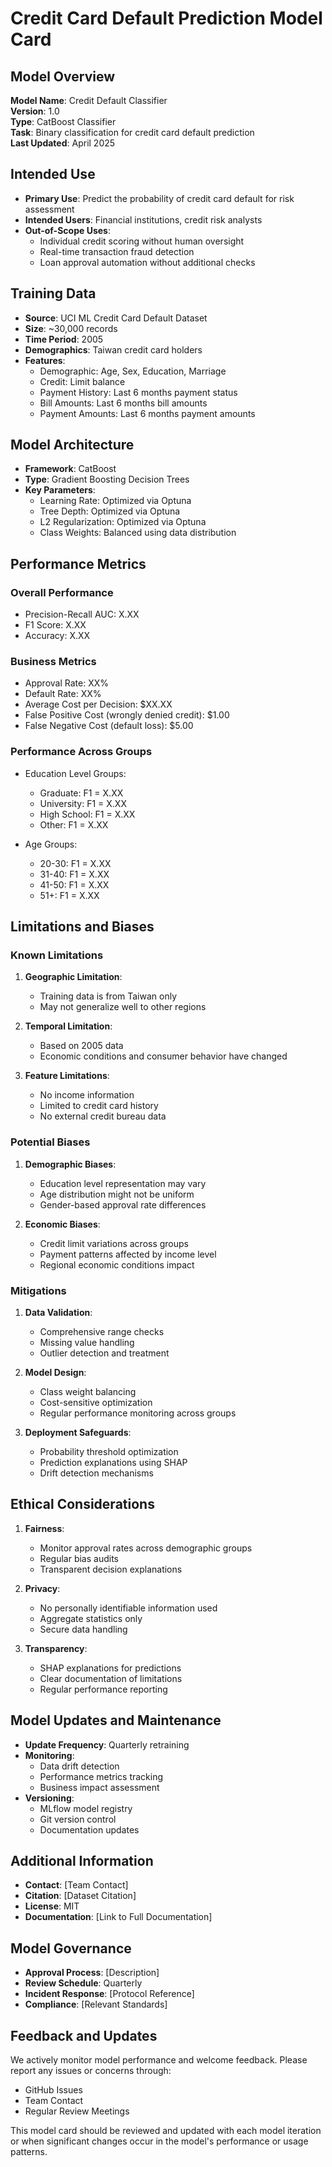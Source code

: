 # Credit Card Default Prediction Model Card

## Model Overview
**Model Name**: Credit Default Classifier  
**Version**: 1.0  
**Type**: CatBoost Classifier  
**Task**: Binary classification for credit card default prediction  
**Last Updated**: April 2025

## Intended Use
- **Primary Use**: Predict the probability of credit card default for risk assessment
- **Intended Users**: Financial institutions, credit risk analysts
- **Out-of-Scope Uses**: 
  - Individual credit scoring without human oversight
  - Real-time transaction fraud detection
  - Loan approval automation without additional checks

## Training Data
- **Source**: UCI ML Credit Card Default Dataset
- **Size**: ~30,000 records
- **Time Period**: 2005
- **Demographics**: Taiwan credit card holders
- **Features**:
  - Demographic: Age, Sex, Education, Marriage
  - Credit: Limit balance
  - Payment History: Last 6 months payment status
  - Bill Amounts: Last 6 months bill amounts
  - Payment Amounts: Last 6 months payment amounts

## Model Architecture
- **Framework**: CatBoost
- **Type**: Gradient Boosting Decision Trees
- **Key Parameters**:
  - Learning Rate: Optimized via Optuna
  - Tree Depth: Optimized via Optuna
  - L2 Regularization: Optimized via Optuna
  - Class Weights: Balanced using data distribution

## Performance Metrics
### Overall Performance
- Precision-Recall AUC: X.XX
- F1 Score: X.XX
- Accuracy: X.XX

### Business Metrics
- Approval Rate: XX%
- Default Rate: XX%
- Average Cost per Decision: $XX.XX
- False Positive Cost (wrongly denied credit): $1.00
- False Negative Cost (default loss): $5.00

### Performance Across Groups
- Education Level Groups:
  - Graduate: F1 = X.XX
  - University: F1 = X.XX
  - High School: F1 = X.XX
  - Other: F1 = X.XX

- Age Groups:
  - 20-30: F1 = X.XX
  - 31-40: F1 = X.XX
  - 41-50: F1 = X.XX
  - 51+: F1 = X.XX

## Limitations and Biases

### Known Limitations
1. **Geographic Limitation**: 
   - Training data is from Taiwan only
   - May not generalize well to other regions

2. **Temporal Limitation**:
   - Based on 2005 data
   - Economic conditions and consumer behavior have changed

3. **Feature Limitations**:
   - No income information
   - Limited to credit card history
   - No external credit bureau data

### Potential Biases
1. **Demographic Biases**:
   - Education level representation may vary
   - Age distribution might not be uniform
   - Gender-based approval rate differences

2. **Economic Biases**:
   - Credit limit variations across groups
   - Payment patterns affected by income level
   - Regional economic conditions impact

### Mitigations
1. **Data Validation**:
   - Comprehensive range checks
   - Missing value handling
   - Outlier detection and treatment

2. **Model Design**:
   - Class weight balancing
   - Cost-sensitive optimization
   - Regular performance monitoring across groups

3. **Deployment Safeguards**:
   - Probability threshold optimization
   - Prediction explanations using SHAP
   - Drift detection mechanisms

## Ethical Considerations
1. **Fairness**:
   - Monitor approval rates across demographic groups
   - Regular bias audits
   - Transparent decision explanations

2. **Privacy**:
   - No personally identifiable information used
   - Aggregate statistics only
   - Secure data handling

3. **Transparency**:
   - SHAP explanations for predictions
   - Clear documentation of limitations
   - Regular performance reporting

## Model Updates and Maintenance
- **Update Frequency**: Quarterly retraining
- **Monitoring**:
  - Data drift detection
  - Performance metrics tracking
  - Business impact assessment
- **Versioning**:
  - MLflow model registry
  - Git version control
  - Documentation updates

## Additional Information
- **Contact**: [Team Contact]
- **Citation**: [Dataset Citation]
- **License**: MIT
- **Documentation**: [Link to Full Documentation]

## Model Governance
- **Approval Process**: [Description]
- **Review Schedule**: Quarterly
- **Incident Response**: [Protocol Reference]
- **Compliance**: [Relevant Standards]

## Feedback and Updates
We actively monitor model performance and welcome feedback. Please report any issues or concerns through:
- GitHub Issues
- Team Contact
- Regular Review Meetings

This model card should be reviewed and updated with each model iteration or when significant changes occur in the model's performance or usage patterns.